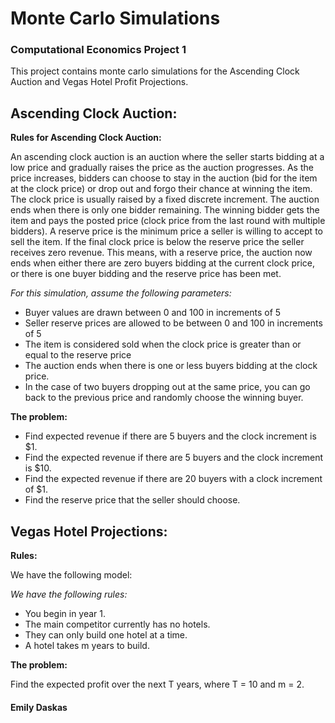 # Monte Carlo Simulations
### Computational Economics Project 1

This project contains monte carlo simulations for the Ascending Clock Auction and Vegas Hotel Profit Projections.

## Ascending Clock Auction:

**Rules for Ascending Clock Auction:**

An ascending clock auction is an auction where the seller starts bidding at a low price and gradually raises the price as the auction progresses. As the price increases, bidders can choose to stay in the auction (bid for the item at the clock price) or drop out and forgo their chance at winning the item. The clock price is usually raised by a fixed discrete increment. The auction ends when there is only one bidder remaining. The winning bidder gets the item and pays the posted price (clock price from the last round with multiple bidders). A reserve price is the minimum price a seller is willing to accept to sell the item. If the final clock price is below the reserve price the seller receives zero revenue. This means, with a reserve price, the auction now ends when either there are zero buyers bidding at the current clock price, or there is one buyer bidding and the reserve price has been met.

*For this simulation, assume the following parameters:*
- Buyer values are drawn between 0 and 100 in increments of 5
- Seller reserve prices are allowed to be between 0 and 100 in increments of 5
- The item is considered sold when the clock price is greater than or equal to the reserve price
- The auction ends when there is one or less buyers bidding at the clock price.
- In the case of two buyers dropping out at the same price, you can go back to the previous price and randomly choose the winning buyer.
 
**The problem:**

- Find expected revenue if there are 5 buyers and the clock increment is $1.
- Find the expected revenue if there are 5 buyers and the clock increment is $10.
- Find the expected revenue if there are 20 buyers with a clock increment of $1.
- Find the reserve price that the seller should choose.

## Vegas Hotel Projections:

**Rules:**

We have the following model:

*We have the following rules:*
- You begin in year 1.
- The main competitor currently has no hotels.
- They can only build one hotel at a time.
- A hotel takes m years to build.

**The problem:**

Find the expected profit over the next T years, where T = 10 and m = 2. 

#### Emily Daskas
